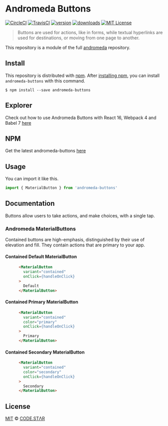 # Andromeda Buttons

[![CircleCI](https://circleci.com/gh/code-star/andromeda.svg?style=svg)](https://circleci.com/gh/code-star/andromeda)
[![TravisCI](https://travis-ci.org/code-star/andromeda.svg?style=svg)](https://travis-ci.org/code-star/andromeda)
[![version](https://img.shields.io/npm/v/andromeda-buttons.svg?style=flat-square)](http://npm.im/andromeda-buttons)
[![downloads](https://img.shields.io/npm/dm/andromeda-buttons.svg?style=flat-square)](http://npm-stat.com/charts.html?package=andromeda-buttons&from=2018-10-13)
[![MIT License](https://img.shields.io/npm/l/andromeda-buttons.svg?style=flat-square)](http://opensource.org/licenses/MIT)

> Buttons are used for actions, like in forms, while textual hyperlinks are used for destinations, or moving from one page to another.

This repository is a module of the full [andromeda][andromeda] repository.

## Install

This repository is distributed with [npm][npm]. After [installing npm][install-npm], you can install `andromeda-buttons` with this command.

```
$ npm install --save andromeda-buttons
```

## Explorer

Check out how to use Andromeda Buttons with React 16, Webpack 4 and Babel 7 [here](https://github.com/code-star/andromeda/tree/master/packages/andromeda-buttons/explorer)

## NPM

Get the latest andromeda-buttons [here](https://www.npmjs.com/package/andromeda-buttons)

## Usage

You can import it like this.

```javascript
import { MaterialButton } from 'andromeda-buttons'
```

## Documentation

Buttons allow users to take actions, and make choices, with a single tap.

### Andromeda MaterialButtons

Contained buttons are high-emphasis, distinguished by their use of elevation and fill. They contain actions that are primary to your app.

#### Contained Default MaterialButton
```html
      <MaterialButton
        variant="contained"
        onClick={handleOnClick}
      >
        Default
      </MaterialButton>
```

#### Contained Primary MaterialButton
```html
      <MaterialButton
        variant="contained"
        color="primary"
        onClick={handleOnClick}
      >
        Primary
      </MaterialButton>
```

#### Contained Secondary MaterialButton
```html
      <MaterialButton
        variant="contained"
        color="secondary"
        onClick={handleOnClick}
      >
        Secondary
      </MaterialButton>
```

## License

[MIT](./LICENSE) &copy; [CODE.STΛR](https://github.com/code-star)

[andromeda]: https://github.com/code-star/andromeda
[docs]: https://github.com/code-star/andromeda/tree/master/packages/andromeda-buttons
[npm]: https://www.npmjs.com/package/andromeda-buttons
[install-npm]: https://docs.npmjs.com/getting-started/installing-node
[react]: https://github.com/facebook/react
